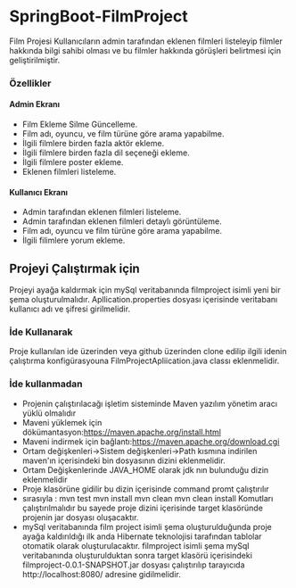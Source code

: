 # SpringBoot-FilmProject
Film Projesi Kullanıcıların admin tarafından eklenen filmleri listeleyip  filmler hakkında bilgi sahibi olması ve bu filmler hakkında görüşleri belirtmesi için geliştirilmiştir.
### Özellikler
#### Admin Ekranı
* Film Ekleme Silme Güncelleme.
* Film adı, oyuncu, ve film türüne göre arama yapabilme. 
* İlgili filmlere  birden fazla aktör ekleme.
* İlgili filmlere birden fazla dil seçeneği ekleme. 
* İlgili filmlere poster ekleme. 
* Eklenen filmleri listeleme.
#### Kullanıcı Ekranı
* Admin tarafından eklenen filmleri listeleme. 
* Admin tarafından eklenen filmleri detaylı görüntüleme. 
* Film adı, oyuncu ve film türüne göre arama yapabilme. 
* İlgili filimlere yorum ekleme. 

## Projeyi Çalıştırmak için 
 Projeyi ayağa kaldırmak için mySql veritabanında filmproject isimli yeni bir şema oluşturulmalıdır.
 Apllication.properties dosyası içerisinde veritabanı kullanıcı adı ve şifresi girilmelidir.
 ### İde Kullanarak 
  Proje kullanılan ide üzerinden veya github üzerinden clone edilip ilgili idenin çalıştırma konfigürasyouna FilmProjectApliication.java classı eklenmelidir.
 ### İde kullanmadan 
  * Projenin çalıştırılacağı işletim sisteminde Maven yazılım yönetim aracı yüklü olmalıdır
  * Maveni yüklemek için dökümantasyon:https://maven.apache.org/install.html
  * Maveni indirmek için bağlantı:https://maven.apache.org/download.cgi
  * Ortam değişkenleri->Sistem değişkenleri->Path kısmına indirilen maven'ın içerisindeki bin dosyasının dizini eklenmelidir. 
  * Ortam Değişkenlerinde JAVA_HOME olarak jdk nın bulunduğu dizin eklenmelidir
  * Proje klasörüne gidilir bu dizin içerisinde command promt çalıştırılır 
  * sırasıyla :
       mvn test
       mvn install
       mvn clean 
       mvn clean install
       Komutları çalıştırılmalıdır bu sayede proje dizini içerisinde target klasöründe projenin jar dosyası oluşacaktır.
  * mySql veritabanında film project isimli şema oluşturulduğunda proje ayağa kaldırıldığı ilk anda Hibernate teknolojisi tarafından tablolar otomatik olarak oluşturulacaktır.
  filmproject isimli şema mySql veritabanında oluşturulduktan sonra target klasörü içerisindeki filmproject-0.0.1-SNAPSHOT.jar dosyası çalıştırılıp tarayıcıda  http://localhost:8080/ adresine gidilmelidir.
